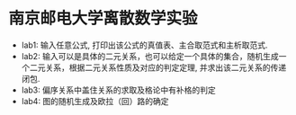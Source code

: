 # 南京邮电大学离散数学实验
- lab1: 输入任意公式, 打印出该公式的真值表、主合取范式和主析取范式.
- lab2: 输入可以是具体的二元关系，也可以给定一个具体的集合，随机生成一个二元关系，根据二元关系性质及对应的判定定理, 并求出该二元关系的传递闭包.
- lab3: 偏序关系中盖住关系的求取及格论中有补格的判定
- lab4: 图的随机生成及欧拉（回）路的确定
